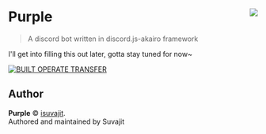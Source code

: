 # Purple <img src="https://cdn.discordapp.com/avatars/526971716711350273/df4891e105916a637d52d0014de03e76.webp" align="right">
> A discord bot written in discord.js-akairo framework

I'll get into filling this out later, gotta stay tuned for now~

[![BUILT OPERATE TRANSFER](https://discordapp.com/api/guilds/524672414261444623/embed.png?style=banner1)](https://discord.gg/PuGpC8W)

## Author

**Purple** © [isuvajit](https://github.com/isuvajit).  
Authored and maintained by Suvajit
